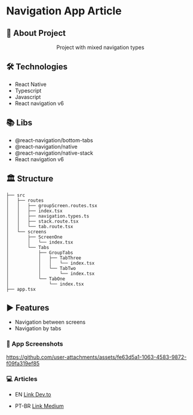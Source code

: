 # Navigation App Article

## 📒 About Project
<p align="center">Project with mixed navigation types</p>

## 🛠️ Technologies
- React Native
- Typescript
- Javascript
- React navigation v6

## 📚 Libs
- @react-navigation/bottom-tabs
- @react-navigation/native
- @react-navigation/native-stack
- React navigation v6

## 🏛️ Structure
```
├── src
│   ├── routes
│   │   ├── groupScreen.routes.tsx
│   │   ├── index.tsx
│   │   ├── navigation.types.ts
│   │   ├── stack.route.tsx
│   │   └── tab.route.tsx
│   └── screens
│       ├── ScreenOne
│       │   └── index.tsx
│       └── Tabs
│           ├── GroupTabs
│           │   ├── TabThree
│           │   │   └── index.tsx
│           │   └── TabTwo
│           │       └── index.tsx
│           └── TabOne
│               └── index.tsx
├── app.tsx
```

## ▶️ Features

- Navigation between screens
- Navigation by tabs

### 📱 App Screenshots

https://github.com/user-attachments/assets/fe63d5a1-1063-4583-9872-f09fa319ef85

### 💻 Articles

- EN [Link Dev.to](https://dev.to/luizrebelatto/stack-screen-bottom-tab-navigation-stack-screen-4flo)

- PT-BR [Link Medium](https://medium.com/@lbrebelatto/stack-screen-bottom-tab-navigation-stack-screen-515e7330a99a)

